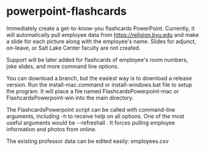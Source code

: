 # powerpoint-flashcards
Immediately create a get-to-know-you flashcards PowerPoint.
Currently, it will automatically pull employee data from https://religion.byu.edu
and make a slide for each picture along with the employee's name.
Slides for adjunct, on-leave, or Salt Lake Center faculty are not created.

Support will be later added for flashcards of employee's room numbers,
joke slides, and more command line options.

You can download a branch, but the easiest way is to download a release version.
Run the install-mac.command or install-windows.bat file to setup the program.
It will place a file named FlashcardsPowerpoint-mac or FlashcardsPowerpoint-win
into the main directory.

The FlashcardsPowerpoint script can be called with command-line arguments,
including -h to receive help on all options.
One of the most useful arguments would be --refreshall .
It forces pulling employee information and photos from online.

The existing professor data can be edited easily:
employees.csv